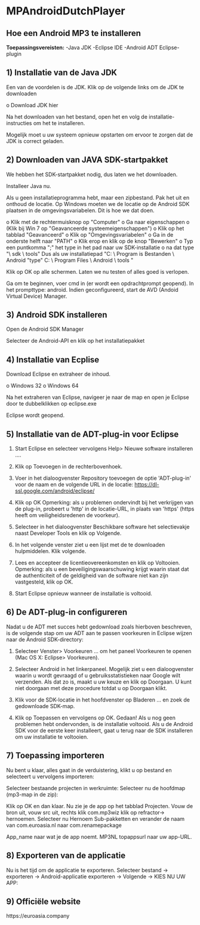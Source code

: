 # <h1>MPAndroidDutchPlayer</h1>
<h2>Hoe een Android MP3 te installeren</h2>

<b>Toepassingsvereisten:</b>
-Java JDK
-Eclipse IDE
-Android ADT Eclipse-plugin

<h2>1) Installatie van de Java JDK</h2>
Een van de voordelen is de JDK. Klik op de volgende links om de JDK te downloaden

o Download JDK hier

Na het downloaden van het bestand, open het en volg de installatie-instructies om het te installeren.

Mogelijk moet u uw systeem opnieuw opstarten om ervoor te zorgen dat de JDK
is correct geladen.

<h2>2) Downloaden van JAVA SDK-startpakket</h2>
We hebben het SDK-startpakket nodig, dus laten we het downloaden.

Installeer Java nu.

Als u geen installatieprogramma hebt, maar een zipbestand. Pak het uit en onthoud de locatie. Op Windows moeten we de locatie op de Android SDK plaatsen in de omgevingsvariabelen. Dit is hoe we dat doen.

o Klik met de rechtermuisknop op "Computer"
o Ga naar eigenschappen
o (Klik bij Win 7 op "Geavanceerde systeemeigenschappen")
o Klik op het tabblad "Geavanceerd"
o Klik op "Omgevingsvariabelen"
o Ga in de onderste helft naar "PATH"
o Klik erop en klik op de knop "Bewerken"
o Typ een puntkomma ";" het type in het pad naar uw SDK-installatie
o na dat type "\ sdk \ tools"
Dus als uw installatiepad "C: \ Program is
Bestanden \ Android "type" C: \ Program Files \ Android \ tools "

Klik op OK op alle schermen. Laten we nu testen of alles goed is verlopen.

Ga om te beginnen, voer cmd in (er wordt een opdrachtprompt geopend). In het prompttype: android. Indien geconfigureerd, start de AVD (Andoid Virtual Device) Manager.

<h2>3) Android SDK installeren</h2>
Open de Android SDK Manager

Selecteer de Android-API en klik op het installatiepakket

<h2>4) Installatie van Ecplise</h2>
Download Eclipse en extraheer de inhoud.

o Windows 32
o Windows 64

Na het extraheren van Eclipse, navigeer je naar de map en open je Eclipse door te dubbelklikken op eclipse.exe

Eclipse wordt geopend.

<h2>5) Installatie van de ADT-plug-in voor Eclipse</h2>

1. Start Eclipse en selecteer vervolgens Help> Nieuwe software installeren ....

2. Klik op Toevoegen in de rechterbovenhoek.

3. Voer in het dialoogvenster Repository toevoegen de optie 'ADT-plug-in' voor de naam en de volgende URL in
de locatie:
https://dl-ssl.google.com/android/eclipse/

4. Klik op OK
Opmerking: als u problemen ondervindt bij het verkrijgen van de plug-in, probeert u 'http' in de locatie-URL, in plaats van 'https' (https heeft om veiligheidsredenen de voorkeur).

5. Selecteer in het dialoogvenster Beschikbare software het selectievakje naast Developer Tools en klik op Volgende.

6. In het volgende venster ziet u een lijst met de te downloaden hulpmiddelen. Klik volgende.

7. Lees en accepteer de licentieovereenkomsten en klik op Voltooien.
Opmerking: als u een beveiligingswaarschuwing krijgt waarin staat dat de authenticiteit of de geldigheid van de software niet kan zijn
vastgesteld, klik op OK.

8. Start Eclipse opnieuw wanneer de installatie is voltooid.

<h2>6) De ADT-plug-in configureren</h2>
Nadat u de ADT met succes hebt gedownload zoals hierboven beschreven, is de volgende stap om uw ADT aan te passen
voorkeuren in Eclipse wijzen naar de Android SDK-directory:

1. Selecteer Venster> Voorkeuren ... om het paneel Voorkeuren te openen (Mac OS X: Eclipse> Voorkeuren).

2. Selecteer Android in het linkerpaneel.
Mogelijk ziet u een dialoogvenster waarin u wordt gevraagd of u gebruiksstatistieken naar Google wilt verzenden. Als dat zo is, maakt u uw
keuze en klik op Doorgaan. U kunt niet doorgaan met deze procedure totdat u op Doorgaan klikt.

3. Klik voor de SDK-locatie in het hoofdvenster op Bladeren ... en zoek de gedownloade SDK-map.

4. Klik op Toepassen en vervolgens op OK.
Gedaan! Als u nog geen problemen hebt ondervonden, is de installatie voltooid. Als u de Android SDK voor de eerste keer installeert, gaat u terug naar de SDK installeren om uw installatie te voltooien.

<h2>7) Toepassing importeren</h2>
Nu bent u klaar, alles gaat in de verduistering, klikt u op bestand en selecteert u vervolgens importeren:

Selecteer bestaande projecten in werkruimte:
Selecteer nu de hoofdmap (mp3-map in de zip):

Klik op OK en dan klaar. Nu zie je de app op het tabblad Projecten. Vouw de bron uit, vouw src uit, rechts
klik com.mp3wiz klik op refractor-> hernoemen. Selecteer nu Hernoem Sub-pakketten en verander de naam
van com.euroasia.nl naar com.renamepackage

App_name naar wat je de app noemt. MP3NL
topappsurl naar uw app-URL.

<h2>8) Exporteren van de applicatie</h2>
Nu is het tijd om de applicatie te exporteren. Selecteer bestand -> exporteren -> Android-applicatie exporteren -> Volgende ->
KIES NU UW APP:

<h2>9) Officiële website</h2>
https://euroasia.company
